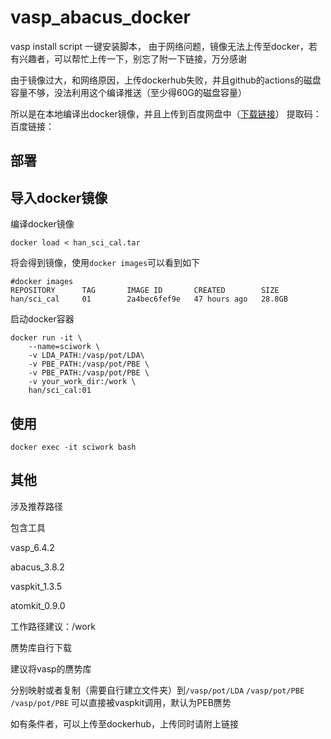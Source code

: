 # vasp_abacus_docker
vasp install script 一键安装脚本，
由于网络问题，镜像无法上传至docker，若有兴趣者，可以帮忙上传一下，别忘了附一下链接，万分感谢

由于镜像过大，和网络原因，上传dockerhub失败，并且github的actions的磁盘容量不够，没法利用这个编译推送（至少得60G的磁盘容量）

所以是在本地编译出docker镜像，并且上传到百度网盘中（[下载链接]()） 提取码：
百度链接：



## 部署



## 导入docker镜像

编译docker镜像
```
docker load < han_sci_cal.tar
```

将会得到镜像，使用`docker images`可以看到如下
```shell
#docker images
REPOSITORY      TAG       IMAGE ID       CREATED        SIZE
han/sci_cal     01        2a4bec6fef9e   47 hours ago   28.8GB
```

启动docker容器
```shell
docker run -it \
    --name=sciwork \
    -v LDA_PATH:/vasp/pot/LDA\
    -v PBE_PATH:/vasp/pot/PBE \
    -v PBE_PATH:/vasp/pot/PBE \
    -v your_work_dir:/work \
    han/sci_cal:01
```


## 使用
```
docker exec -it sciwork bash
```

## 其他

涉及推荐路径

包含工具

vasp_6.4.2

abacus_3.8.2

vaspkit_1.3.5

atomkit_0.9.0


工作路径建议：/work

赝势库自行下载

建议将vasp的赝势库

分别映射或者复制（需要自行建立文件夹）到`/vasp/pot/LDA`  `/vasp/pot/PBE` `/vasp/pot/PBE` 可以直接被vaspkit调用，默认为PEB赝势



如有条件者，可以上传至dockerhub，上传同时请附上链接

